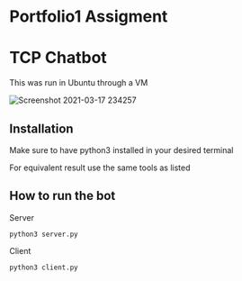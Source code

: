 # Portfolio1 Assigment

# TCP Chatbot
This was run in Ubuntu through a VM

![Screenshot 2021-03-17 234257](https://user-images.githubusercontent.com/54141216/111548141-8742e480-877a-11eb-8ac0-67f1d472e06c.png)

## Installation

Make sure to have python3 installed in your desired terminal

For equivalent result use the same tools as listed

## How to run the bot
Server

```
python3 server.py 
```
Client
```
python3 client.py
```

     

